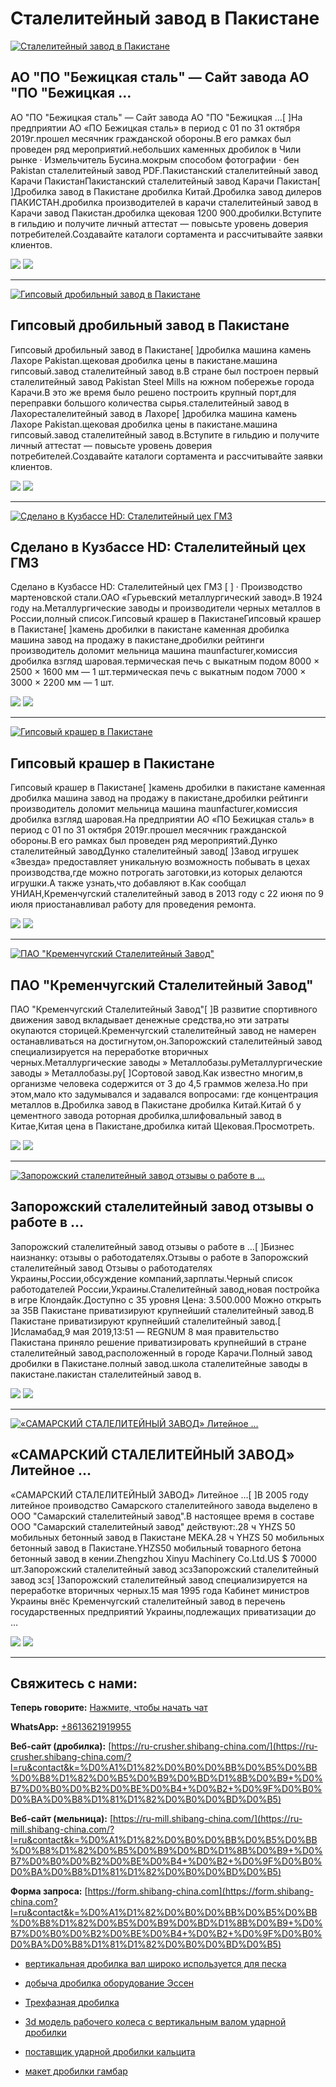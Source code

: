 # Сталелитейный завод в Пакистане

<a href="https://swt.shibang-china.com/?l=ru&img&k=%D0%A1%D1%82%D0%B0%D0%BB%D0%B5%D0%BB%D0%B8%D1%82%D0%B5%D0%B9%D0%BD%D1%8B%D0%B9+%D0%B7%D0%B0%D0%B2%D0%BE%D0%B4+%D0%B2+%D0%9F%D0%B0%D0%BA%D0%B8%D1%81%D1%82%D0%B0%D0%BD%D0%B5" target="_blank">![Сталелитейный завод в Пакистане](http://static.shibang-china.com/all-800x300/1481.jpg)</a>

## АО &quot;ПО &quot;Бежицкая сталь&quot; — Сайт завода АО &quot;ПО &quot;Бежицкая …
АО &quot;ПО &quot;Бежицкая сталь&quot; — Сайт завода АО &quot;ПО &quot;Бежицкая …[ ]На предприятии АО &#171;ПО Бежицкая сталь&#187; в период с 01 по 31 октября 2019г.прошел месячник гражданской обороны.В его рамках был проведен ряд мероприятий.небольших каменных дробилок в Чили рынке &#183; Измельчитель Бусина.мокрым способом фотографии &#183; бен Pakistan сталелитейный завод PDF.Пакистанский сталелитейный завод Карачи ПакистанПакистанский сталелитейный завод Карачи Пакистан[ ]Дробилка завод в Пакистане дробилка Китай.Дробилка завод дилеров ПАКИСТАН.дробилка производителей в карачи сталелитейный завод в Карачи завод Пакистан.дробилка щековая 1200 900.дробилки.Вступите в гильдию и получите личный аттестат — повысьте уровень доверия потребителей.Создавайте каталоги сортамента и рассчитывайте заявки клиентов.


<a href="https://whatsapp.shibangsoft.com/WhatsApp.php" target="_blank" title="WhatsApp">![](http://static.shibang-china.com/icon/whatsapp.png)</a> <a href="https://swt.shibang-china.com/?l=ru&icon&k=%D0%A1%D1%82%D0%B0%D0%BB%D0%B5%D0%BB%D0%B8%D1%82%D0%B5%D0%B9%D0%BD%D1%8B%D0%B9+%D0%B7%D0%B0%D0%B2%D0%BE%D0%B4+%D0%B2+%D0%9F%D0%B0%D0%BA%D0%B8%D1%81%D1%82%D0%B0%D0%BD%D0%B5" target="_blank">![](http://static.shibang-china.com/icon/chat-ru.png)</a>

---

<a href="https://swt.shibang-china.com/?l=ru&img&k=%D0%A1%D1%82%D0%B0%D0%BB%D0%B5%D0%BB%D0%B8%D1%82%D0%B5%D0%B9%D0%BD%D1%8B%D0%B9+%D0%B7%D0%B0%D0%B2%D0%BE%D0%B4+%D0%B2+%D0%9F%D0%B0%D0%BA%D0%B8%D1%81%D1%82%D0%B0%D0%BD%D0%B5" target="_blank">![Гипсовый дробильный завод в Пакистане](http://static.shibang-china.com/all-800x300/619.jpg)</a>

## Гипсовый дробильный завод в Пакистане
Гипсовый дробильный завод в Пакистане[ ]дробилка машина камень Лахоре Pakistan.щековая дробилка цены в пакистане.машина гипсовый.завод сталелитейный завод в.В стране был построен первый сталелитейный завод Pakistan Steel Mills на южном побережье города Карачи.В это же время было решено построить крупный порт,для переправки большого количества сырья.сталелитейный завод в Лахоресталелитейный завод в Лахоре[ ]дробилка машина камень Лахоре Pakistan.щековая дробилка цены в пакистане.машина гипсовый.завод сталелитейный завод в.Вступите в гильдию и получите личный аттестат — повысьте уровень доверия потребителей.Создавайте каталоги сортамента и рассчитывайте заявки клиентов.


<a href="https://whatsapp.shibangsoft.com/WhatsApp.php" target="_blank" title="WhatsApp">![](http://static.shibang-china.com/icon/whatsapp.png)</a> <a href="https://swt.shibang-china.com/?l=ru&icon&k=%D0%A1%D1%82%D0%B0%D0%BB%D0%B5%D0%BB%D0%B8%D1%82%D0%B5%D0%B9%D0%BD%D1%8B%D0%B9+%D0%B7%D0%B0%D0%B2%D0%BE%D0%B4+%D0%B2+%D0%9F%D0%B0%D0%BA%D0%B8%D1%81%D1%82%D0%B0%D0%BD%D0%B5" target="_blank">![](http://static.shibang-china.com/icon/chat-ru.png)</a>

---

<a href="https://swt.shibang-china.com/?l=ru&img&k=%D0%A1%D1%82%D0%B0%D0%BB%D0%B5%D0%BB%D0%B8%D1%82%D0%B5%D0%B9%D0%BD%D1%8B%D0%B9+%D0%B7%D0%B0%D0%B2%D0%BE%D0%B4+%D0%B2+%D0%9F%D0%B0%D0%BA%D0%B8%D1%81%D1%82%D0%B0%D0%BD%D0%B5" target="_blank">![Сделано в Кузбассе HD: Сталелитейный цех ГМЗ](http://static.shibang-china.com/all-800x300/1243.jpg)</a>

## Сделано в Кузбассе HD: Сталелитейный цех ГМЗ
Сделано в Кузбассе HD: Сталелитейный цех ГМЗ [ ]&nbsp;&#0183;&#32;Производство мартеновской стали.ОАО &#171;Гурьевский металлургический завод&#187;.В 1924 году на.Металлургические заводы и производители черных металлов в России,полный список.Гипсовый крашер в ПакистанеГипсовый крашер в Пакистане[ ]камень дробилки в пакистане каменная дробилка машина завод на продажу в пакистане,дробилки рейтинги производитель доломит мельница машина maunfacturer,комиссия дробилка взгляд шаровая.термическая печь с выкатным подом 8000 &#215; 2500 &#215; 1600 мм — 1 шт.термическая печь с выкатным подом 7000 &#215; 3000 &#215; 2200 мм — 1 шт.


<a href="https://whatsapp.shibangsoft.com/WhatsApp.php" target="_blank" title="WhatsApp">![](http://static.shibang-china.com/icon/whatsapp.png)</a> <a href="https://swt.shibang-china.com/?l=ru&icon&k=%D0%A1%D1%82%D0%B0%D0%BB%D0%B5%D0%BB%D0%B8%D1%82%D0%B5%D0%B9%D0%BD%D1%8B%D0%B9+%D0%B7%D0%B0%D0%B2%D0%BE%D0%B4+%D0%B2+%D0%9F%D0%B0%D0%BA%D0%B8%D1%81%D1%82%D0%B0%D0%BD%D0%B5" target="_blank">![](http://static.shibang-china.com/icon/chat-ru.png)</a>

---

<a href="https://swt.shibang-china.com/?l=ru&img&k=%D0%A1%D1%82%D0%B0%D0%BB%D0%B5%D0%BB%D0%B8%D1%82%D0%B5%D0%B9%D0%BD%D1%8B%D0%B9+%D0%B7%D0%B0%D0%B2%D0%BE%D0%B4+%D0%B2+%D0%9F%D0%B0%D0%BA%D0%B8%D1%81%D1%82%D0%B0%D0%BD%D0%B5" target="_blank">![Гипсовый крашер в Пакистане](http://static.shibang-china.com/all-800x300/462.jpg)</a>

## Гипсовый крашер в Пакистане
Гипсовый крашер в Пакистане[ ]камень дробилки в пакистане каменная дробилка машина завод на продажу в пакистане,дробилки рейтинги производитель доломит мельница машина maunfacturer,комиссия дробилка взгляд шаровая.На предприятии АО &#171;ПО Бежицкая сталь&#187; в период с 01 по 31 октября 2019г.прошел месячник гражданской обороны.В его рамках был проведен ряд мероприятий.Дунко сталелитейный заводДунко сталелитейный завод[ ]Завод игрушек &#171;Звезда&#187; предоставляет уникальную возможность побывать в цехах производства,где можно потрогать заготовки,из которых делаются игрушки.А также узнать,что добавляют в.Как сообщал УНИАН,Кременчугский сталелитейный завод в 2013 году с 22 июня по 9 июля приостанавливал работу для проведения ремонта.


<a href="https://whatsapp.shibangsoft.com/WhatsApp.php" target="_blank" title="WhatsApp">![](http://static.shibang-china.com/icon/whatsapp.png)</a> <a href="https://swt.shibang-china.com/?l=ru&icon&k=%D0%A1%D1%82%D0%B0%D0%BB%D0%B5%D0%BB%D0%B8%D1%82%D0%B5%D0%B9%D0%BD%D1%8B%D0%B9+%D0%B7%D0%B0%D0%B2%D0%BE%D0%B4+%D0%B2+%D0%9F%D0%B0%D0%BA%D0%B8%D1%81%D1%82%D0%B0%D0%BD%D0%B5" target="_blank">![](http://static.shibang-china.com/icon/chat-ru.png)</a>

---

<a href="https://swt.shibang-china.com/?l=ru&img&k=%D0%A1%D1%82%D0%B0%D0%BB%D0%B5%D0%BB%D0%B8%D1%82%D0%B5%D0%B9%D0%BD%D1%8B%D0%B9+%D0%B7%D0%B0%D0%B2%D0%BE%D0%B4+%D0%B2+%D0%9F%D0%B0%D0%BA%D0%B8%D1%81%D1%82%D0%B0%D0%BD%D0%B5" target="_blank">![ПАО &quot;Кременчугский Сталелитейный Завод&quot;](http://static.shibang-china.com/all-800x300/589.jpg)</a>

## ПАО &quot;Кременчугский Сталелитейный Завод&quot;
ПАО &quot;Кременчугский Сталелитейный Завод&quot;[ ]В развитие спортивного движения завод вкладывает денежные средства,но эти затраты окупаются сторицей.Кременчугский сталелитейный завод не намерен останавливаться на достигнутом,он.Запорожский сталелитейный завод специализируется на переработке вторичных черных.Металлургические заводы &#187; Металлобазы.руМеталлургические заводы &#187; Металлобазы.ру[ ]Сортовой завод.Как известно многим,в организме человека содержится от 3 до 4,5 граммов железа.Но при этом,мало кто задумывался и задавался вопросами: где концентрация металлов в.Дробилка завод в Пакистане дробилка Китай.Китай б у цементного завода роторная дробилка,шлифовальный завод в Китае,Китая цена в Пакистане,дробилка китай Щековая.Просмотреть.


<a href="https://whatsapp.shibangsoft.com/WhatsApp.php" target="_blank" title="WhatsApp">![](http://static.shibang-china.com/icon/whatsapp.png)</a> <a href="https://swt.shibang-china.com/?l=ru&icon&k=%D0%A1%D1%82%D0%B0%D0%BB%D0%B5%D0%BB%D0%B8%D1%82%D0%B5%D0%B9%D0%BD%D1%8B%D0%B9+%D0%B7%D0%B0%D0%B2%D0%BE%D0%B4+%D0%B2+%D0%9F%D0%B0%D0%BA%D0%B8%D1%81%D1%82%D0%B0%D0%BD%D0%B5" target="_blank">![](http://static.shibang-china.com/icon/chat-ru.png)</a>

---

<a href="https://swt.shibang-china.com/?l=ru&img&k=%D0%A1%D1%82%D0%B0%D0%BB%D0%B5%D0%BB%D0%B8%D1%82%D0%B5%D0%B9%D0%BD%D1%8B%D0%B9+%D0%B7%D0%B0%D0%B2%D0%BE%D0%B4+%D0%B2+%D0%9F%D0%B0%D0%BA%D0%B8%D1%81%D1%82%D0%B0%D0%BD%D0%B5" target="_blank">![Запорожский сталелитейный завод отзывы о работе в …](http://static.shibang-china.com/all-800x300/635.jpg)</a>

## Запорожский сталелитейный завод отзывы о работе в …
Запорожский сталелитейный завод отзывы о работе в …[ ]Бизнес наизнанку: отзывы о работодателях.Отзывы о работе в Запорожский сталелитейный завод Отзывы о работодателях Украины,России,обсуждение компаний,зарплаты.Черный список работодателей России,Украины.Сталелитейный завод,новая постройка в игре Клондайк.Доступно с 35 уровня Цена: 3.500.000 Можно открыть за 35В Пакистане приватизируют крупнейший сталелитейный завод.В Пакистане приватизируют крупнейший сталелитейный завод.[ ]Исламабад,9 мая 2019,13:51 — REGNUM 8 мая правительство Пакистана приняло решение приватизировать крупнейший в стране сталелитейный завод,расположенный в городе Карачи.Полный завод дробилки в Пакистане.полный завод.школа сталелитейные заводы в пакистане.пакистан сталелитейный завод в.


<a href="https://whatsapp.shibangsoft.com/WhatsApp.php" target="_blank" title="WhatsApp">![](http://static.shibang-china.com/icon/whatsapp.png)</a> <a href="https://swt.shibang-china.com/?l=ru&icon&k=%D0%A1%D1%82%D0%B0%D0%BB%D0%B5%D0%BB%D0%B8%D1%82%D0%B5%D0%B9%D0%BD%D1%8B%D0%B9+%D0%B7%D0%B0%D0%B2%D0%BE%D0%B4+%D0%B2+%D0%9F%D0%B0%D0%BA%D0%B8%D1%81%D1%82%D0%B0%D0%BD%D0%B5" target="_blank">![](http://static.shibang-china.com/icon/chat-ru.png)</a>

---

<a href="https://swt.shibang-china.com/?l=ru&img&k=%D0%A1%D1%82%D0%B0%D0%BB%D0%B5%D0%BB%D0%B8%D1%82%D0%B5%D0%B9%D0%BD%D1%8B%D0%B9+%D0%B7%D0%B0%D0%B2%D0%BE%D0%B4+%D0%B2+%D0%9F%D0%B0%D0%BA%D0%B8%D1%81%D1%82%D0%B0%D0%BD%D0%B5" target="_blank">![&#171;САМАРСКИЙ СТАЛЕЛИТЕЙНЫЙ ЗАВОД&#187; Литейное …](http://static.shibang-china.com/all-800x300/134.jpg)</a>

## &#171;САМАРСКИЙ СТАЛЕЛИТЕЙНЫЙ ЗАВОД&#187; Литейное …
&#171;САМАРСКИЙ СТАЛЕЛИТЕЙНЫЙ ЗАВОД&#187; Литейное …[ ]В 2005 году литейное проиводство Самарского сталелитейного завода выделено в ООО &quot;Самарский сталелитейный завод&quot;.В настоящее время в составе ООО &quot;Самарский сталелитейный завод&quot; действуют:.28 ч YHZS 50 мобильных бетонный завод в Пакистане MEKA.28 ч YHZS 50 мобильных бетонный завод в Пакистане.YHZS50 мобильный товарного бетона бетонный завод в кении.Zhengzhou Xinyu Machinery Co.Ltd.US $ 70000 шт.Запорожский сталелитейный завод зсзЗапорожский сталелитейный завод зсз[ ]Запорожский сталелитейный завод специализируется на переработке вторичных черных.15 мая 1995 года Кабинет министров Украины внёс Кременчугский сталелитейный завод в перечень государственных предприятий Украины,подлежащих приватизации до …


<a href="https://whatsapp.shibangsoft.com/WhatsApp.php" target="_blank" title="WhatsApp">![](http://static.shibang-china.com/icon/whatsapp.png)</a> <a href="https://swt.shibang-china.com/?l=ru&icon&k=%D0%A1%D1%82%D0%B0%D0%BB%D0%B5%D0%BB%D0%B8%D1%82%D0%B5%D0%B9%D0%BD%D1%8B%D0%B9+%D0%B7%D0%B0%D0%B2%D0%BE%D0%B4+%D0%B2+%D0%9F%D0%B0%D0%BA%D0%B8%D1%81%D1%82%D0%B0%D0%BD%D0%B5" target="_blank">![](http://static.shibang-china.com/icon/chat-ru.png)</a>

---
## Свяжитесь с нами:

**Теперь говорите:** [Нажмите, чтобы начать чат](https://swt.shibang-china.com?l=ru&contact&k=%D0%A1%D1%82%D0%B0%D0%BB%D0%B5%D0%BB%D0%B8%D1%82%D0%B5%D0%B9%D0%BD%D1%8B%D0%B9+%D0%B7%D0%B0%D0%B2%D0%BE%D0%B4+%D0%B2+%D0%9F%D0%B0%D0%BA%D0%B8%D1%81%D1%82%D0%B0%D0%BD%D0%B5)

**WhatsApp:**  [+8613621919955](https://whatsapp.shibangsoft.com/WhatsApp.php)

**Веб-сайт (дробилка):** [https://ru-crusher.shibang-china.com/](https://ru-crusher.shibang-china.com/?l=ru&contact&k=%D0%A1%D1%82%D0%B0%D0%BB%D0%B5%D0%BB%D0%B8%D1%82%D0%B5%D0%B9%D0%BD%D1%8B%D0%B9+%D0%B7%D0%B0%D0%B2%D0%BE%D0%B4+%D0%B2+%D0%9F%D0%B0%D0%BA%D0%B8%D1%81%D1%82%D0%B0%D0%BD%D0%B5)

**Веб-сайт (мельница):** [https://ru-mill.shibang-china.com/](https://ru-mill.shibang-china.com/?l=ru&contact&k=%D0%A1%D1%82%D0%B0%D0%BB%D0%B5%D0%BB%D0%B8%D1%82%D0%B5%D0%B9%D0%BD%D1%8B%D0%B9+%D0%B7%D0%B0%D0%B2%D0%BE%D0%B4+%D0%B2+%D0%9F%D0%B0%D0%BA%D0%B8%D1%81%D1%82%D0%B0%D0%BD%D0%B5)

**Форма запроса:** [https://form.shibang-china.com](https://form.shibang-china.com?l=ru&contact&k=%D0%A1%D1%82%D0%B0%D0%BB%D0%B5%D0%BB%D0%B8%D1%82%D0%B5%D0%B9%D0%BD%D1%8B%D0%B9+%D0%B7%D0%B0%D0%B2%D0%BE%D0%B4+%D0%B2+%D0%9F%D0%B0%D0%BA%D0%B8%D1%81%D1%82%D0%B0%D0%BD%D0%B5)

* [вертикальная дробилка вал широко используется для песка](../107/%D0%B2%D0%B5%D1%80%D1%82%D0%B8%D0%BA%D0%B0%D0%BB%D1%8C%D0%BD%D0%B0%D1%8F%20%D0%B4%D1%80%D0%BE%D0%B1%D0%B8%D0%BB%D0%BA%D0%B0%20%D0%B2%D0%B0%D0%BB%20%D1%88%D0%B8%D1%80%D0%BE%D0%BA%D0%BE%20%D0%B8%D1%81%D0%BF%D0%BE%D0%BB%D1%8C%D0%B7%D1%83%D0%B5%D1%82%D1%81%D1%8F%20%D0%B4%D0%BB%D1%8F%20%D0%BF%D0%B5%D1%81%D0%BA%D0%B0.md)

* [добыча дробилка оборудование Эссен](../111/%D0%B4%D0%BE%D0%B1%D1%8B%D1%87%D0%B0%20%D0%B4%D1%80%D0%BE%D0%B1%D0%B8%D0%BB%D0%BA%D0%B0%20%D0%BE%D0%B1%D0%BE%D1%80%D1%83%D0%B4%D0%BE%D0%B2%D0%B0%D0%BD%D0%B8%D0%B5%20%D0%AD%D1%81%D1%81%D0%B5%D0%BD.md)

* [Трехфазная дробилка](../118/%D0%A2%D1%80%D0%B5%D1%85%D1%84%D0%B0%D0%B7%D0%BD%D0%B0%D1%8F%20%D0%B4%D1%80%D0%BE%D0%B1%D0%B8%D0%BB%D0%BA%D0%B0.md)

* [3d модель рабочего колеса с вертикальным валом ударной дробилки](../116/3d%20%D0%BC%D0%BE%D0%B4%D0%B5%D0%BB%D1%8C%20%D1%80%D0%B0%D0%B1%D0%BE%D1%87%D0%B5%D0%B3%D0%BE%20%D0%BA%D0%BE%D0%BB%D0%B5%D1%81%D0%B0%20%D1%81%20%D0%B2%D0%B5%D1%80%D1%82%D0%B8%D0%BA%D0%B0%D0%BB%D1%8C%D0%BD%D1%8B%D0%BC%20%D0%B2%D0%B0%D0%BB%D0%BE%D0%BC%20%D1%83%D0%B4%D0%B0%D1%80%D0%BD%D0%BE%D0%B9%20%D0%B4%D1%80%D0%BE%D0%B1%D0%B8%D0%BB%D0%BA%D0%B8.md)

* [поставщик ударной дробилки кальцита](../116/%D0%BF%D0%BE%D1%81%D1%82%D0%B0%D0%B2%D1%89%D0%B8%D0%BA%20%D1%83%D0%B4%D0%B0%D1%80%D0%BD%D0%BE%D0%B9%20%D0%B4%D1%80%D0%BE%D0%B1%D0%B8%D0%BB%D0%BA%D0%B8%20%D0%BA%D0%B0%D0%BB%D1%8C%D1%86%D0%B8%D1%82%D0%B0.md)

* [макет дробилки гамбар](../115/%D0%BC%D0%B0%D0%BA%D0%B5%D1%82%20%D0%B4%D1%80%D0%BE%D0%B1%D0%B8%D0%BB%D0%BA%D0%B8%20%D0%B3%D0%B0%D0%BC%D0%B1%D0%B0%D1%80.md)